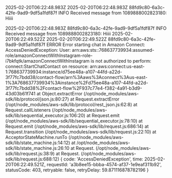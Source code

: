 2025-02-20T06:22:48.983Z
2025-02-20T06:22:48.983Z	88fd9c80-6a3c-42fe-9ad9-9df5a1fdf87f	INFO	Received message from 1089888002823180: Hiiii

2025-02-20T06:22:48.983Z 88fd9c80-6a3c-42fe-9ad9-9df5a1fdf87f INFO Received message from 1089888002823180: Hiiii
2025-02-20T06:22:49.522Z
2025-02-20T06:22:49.522Z	88fd9c80-6a3c-42fe-9ad9-9df5a1fdf87f	ERROR	Error starting chat in Amazon Connect: AccessDeniedException: User: arn:aws:sts::768637739934:assumed-role/amazonConnectWithInstagram-role-i7bkfqtk/amazonConnectWithInstagram is not authorized to perform: connect:StartChatContact on resource: arn:aws:connect:us-east-1:768637739934:instance/d75ee48a-a107-44fd-a22d-3f77fc7bdd38/contact-flow/arn%3Aaws%3Aconnect%3Aus-east-1%3A768637739934%3Ainstance%2Fd75ee48a-a107-44fd-a22d-3f77fc7bdd38%2Fcontact-flow%2F937c77e4-f382-4a91-b3d9-43d03b61f741
    at Object.extractError (/opt/node_modules/aws-sdk/lib/protocol/json.js:80:27)
    at Request.extractError (/opt/node_modules/aws-sdk/lib/protocol/rest_json.js:62:8)
    at Request.callListeners (/opt/node_modules/aws-sdk/lib/sequential_executor.js:106:20)
    at Request.emit (/opt/node_modules/aws-sdk/lib/sequential_executor.js:78:10)
    at Request.emit (/opt/node_modules/aws-sdk/lib/request.js:686:14)
    at Request.transition (/opt/node_modules/aws-sdk/lib/request.js:22:10)
    at AcceptorStateMachine.runTo (/opt/node_modules/aws-sdk/lib/state_machine.js:14:12)
    at /opt/node_modules/aws-sdk/lib/state_machine.js:26:10
    at Request.<anonymous> (/opt/node_modules/aws-sdk/lib/request.js:38:9)
    at Request.<anonymous> (/opt/node_modules/aws-sdk/lib/request.js:688:12) {
  code: 'AccessDeniedException',
  time: 2025-02-20T06:22:49.521Z,
  requestId: 'a3b8ee15-bbba-4574-af37-1e9eaf311b92',
  statusCode: 403,
  retryable: false,
  retryDelay: 59.871116878782196
}
